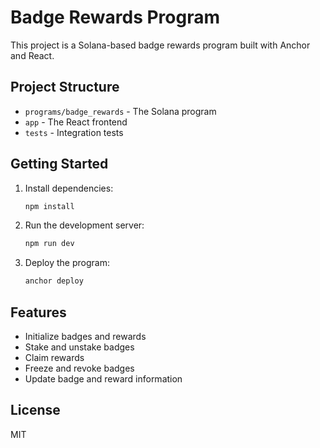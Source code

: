 # Badge Rewards Program

This project is a Solana-based badge rewards program built with Anchor and React.

## Project Structure

- `programs/badge_rewards` - The Solana program
- `app` - The React frontend
- `tests` - Integration tests

## Getting Started

1. Install dependencies:
   ```bash
   npm install
   ```

2. Run the development server:
   ```bash
   npm run dev
   ```

3. Deploy the program:
   ```bash
   anchor deploy
   ```

## Features

- Initialize badges and rewards
- Stake and unstake badges
- Claim rewards
- Freeze and revoke badges
- Update badge and reward information

## License

MIT
